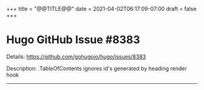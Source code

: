 +++
title = "@@TITLE@@"
date = 2021-04-02T06:17:09-07:00
draft = false
+++
# Hugo GitHub Issue #8383

Details: <https://github.com/gohugoio/hugo/issues/8383>

Description: .TableOfContents ignores id's generated by heading render hook

---
